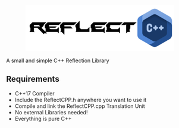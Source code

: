 <p align="center">
  <a href="https://github.com/YanSchw/ReflectCPP">
    <img src="ReflectCPP.png" width="400" alt="ReflectCPP">
  </a>
</p>

A small and simple C++ Reflection Library

## Requirements
- C++17 Compiler
- Include the ReflectCPP.h anywhere you want to use it
- Compile and link the ReflectCPP.cpp Translation Unit
- No external Libraries needed!
- Everything is pure C++
